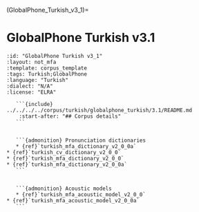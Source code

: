 
(GlobalPhone_Turkish_v3_1)=
# GlobalPhone Turkish v3.1

``````{corpus} GlobalPhone Turkish v3.1
:id: "GlobalPhone Turkish v3_1"
:layout: not_mfa
:template: corpus_template
:tags: Turkish;GlobalPhone
:language: "Turkish"
:dialect: "N/A"
:license: "ELRA"

   ```{include} ../../../../corpus/turkish/globalphone_turkish/3.1/README.md
    :start-after: "## Corpus details"
   ```


   ```{admonition} Pronunciation dictionaries
   * {ref}`turkish_mfa_dictionary_v2_0_0a`
* {ref}`turkish_cv_dictionary_v2_0_0`
* {ref}`turkish_mfa_dictionary_v2_0_0`
* {ref}`turkish_mfa_dictionary_v2_0_0a`
   ```


   ```{admonition} Acoustic models
   * {ref}`turkish_mfa_acoustic_model_v2_0_0`
* {ref}`turkish_mfa_acoustic_model_v2_0_0a`
   ```
``````
